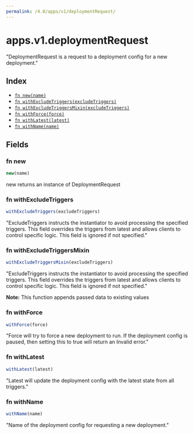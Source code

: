```yaml
---
permalink: /4.0/apps/v1/deploymentRequest/
---
```


# apps.v1.deploymentRequest

"DeploymentRequest is a request to a deployment config for a new deployment."

## Index

* [`fn new(name)`](#fn-new)
* [`fn withExcludeTriggers(excludeTriggers)`](#fn-withexcludetriggers)
* [`fn withExcludeTriggersMixin(excludeTriggers)`](#fn-withexcludetriggersmixin)
* [`fn withForce(force)`](#fn-withforce)
* [`fn withLatest(latest)`](#fn-withlatest)
* [`fn withName(name)`](#fn-withname)

## Fields

### fn new

```ts
new(name)
```

new returns an instance of DeploymentRequest

### fn withExcludeTriggers

```ts
withExcludeTriggers(excludeTriggers)
```

"ExcludeTriggers instructs the instantiator to avoid processing the specified triggers. This field overrides the triggers from latest and allows clients to control specific logic. This field is ignored if not specified."

### fn withExcludeTriggersMixin

```ts
withExcludeTriggersMixin(excludeTriggers)
```

"ExcludeTriggers instructs the instantiator to avoid processing the specified triggers. This field overrides the triggers from latest and allows clients to control specific logic. This field is ignored if not specified."

**Note:** This function appends passed data to existing values

### fn withForce

```ts
withForce(force)
```

"Force will try to force a new deployment to run. If the deployment config is paused, then setting this to true will return an Invalid error."

### fn withLatest

```ts
withLatest(latest)
```

"Latest will update the deployment config with the latest state from all triggers."

### fn withName

```ts
withName(name)
```

"Name of the deployment config for requesting a new deployment."